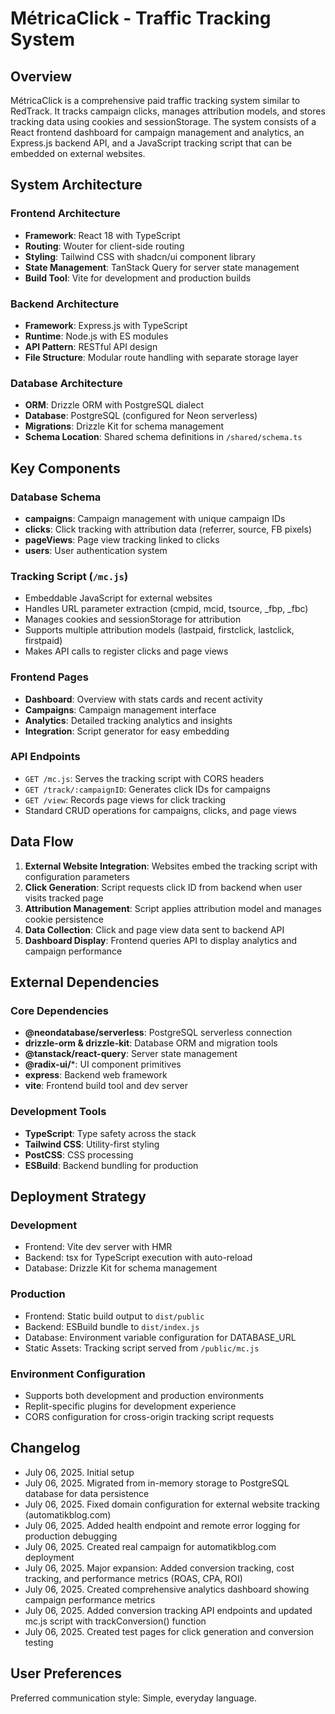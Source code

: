 # MétricaClick - Traffic Tracking System

## Overview

MétricaClick is a comprehensive paid traffic tracking system similar to RedTrack. It tracks campaign clicks, manages attribution models, and stores tracking data using cookies and sessionStorage. The system consists of a React frontend dashboard for campaign management and analytics, an Express.js backend API, and a JavaScript tracking script that can be embedded on external websites.

## System Architecture

### Frontend Architecture
- **Framework**: React 18 with TypeScript
- **Routing**: Wouter for client-side routing
- **Styling**: Tailwind CSS with shadcn/ui component library
- **State Management**: TanStack Query for server state management
- **Build Tool**: Vite for development and production builds

### Backend Architecture
- **Framework**: Express.js with TypeScript
- **Runtime**: Node.js with ES modules
- **API Pattern**: RESTful API design
- **File Structure**: Modular route handling with separate storage layer

### Database Architecture
- **ORM**: Drizzle ORM with PostgreSQL dialect
- **Database**: PostgreSQL (configured for Neon serverless)
- **Migrations**: Drizzle Kit for schema management
- **Schema Location**: Shared schema definitions in `/shared/schema.ts`

## Key Components

### Database Schema
- **campaigns**: Campaign management with unique campaign IDs
- **clicks**: Click tracking with attribution data (referrer, source, FB pixels)
- **pageViews**: Page view tracking linked to clicks
- **users**: User authentication system

### Tracking Script (`/mc.js`)
- Embeddable JavaScript for external websites
- Handles URL parameter extraction (cmpid, mcid, tsource, _fbp, _fbc)
- Manages cookies and sessionStorage for attribution
- Supports multiple attribution models (lastpaid, firstclick, lastclick, firstpaid)
- Makes API calls to register clicks and page views

### Frontend Pages
- **Dashboard**: Overview with stats cards and recent activity
- **Campaigns**: Campaign management interface
- **Analytics**: Detailed tracking analytics and insights
- **Integration**: Script generator for easy embedding

### API Endpoints
- `GET /mc.js`: Serves the tracking script with CORS headers
- `GET /track/:campaignID`: Generates click IDs for campaigns
- `GET /view`: Records page views for click tracking
- Standard CRUD operations for campaigns, clicks, and page views

## Data Flow

1. **External Website Integration**: Websites embed the tracking script with configuration parameters
2. **Click Generation**: Script requests click ID from backend when user visits tracked page
3. **Attribution Management**: Script applies attribution model and manages cookie persistence
4. **Data Collection**: Click and page view data sent to backend API
5. **Dashboard Display**: Frontend queries API to display analytics and campaign performance

## External Dependencies

### Core Dependencies
- **@neondatabase/serverless**: PostgreSQL serverless connection
- **drizzle-orm & drizzle-kit**: Database ORM and migration tools
- **@tanstack/react-query**: Server state management
- **@radix-ui/***: UI component primitives
- **express**: Backend web framework
- **vite**: Frontend build tool and dev server

### Development Tools
- **TypeScript**: Type safety across the stack
- **Tailwind CSS**: Utility-first styling
- **PostCSS**: CSS processing
- **ESBuild**: Backend bundling for production

## Deployment Strategy

### Development
- Frontend: Vite dev server with HMR
- Backend: tsx for TypeScript execution with auto-reload
- Database: Drizzle Kit for schema management

### Production
- Frontend: Static build output to `dist/public`
- Backend: ESBuild bundle to `dist/index.js`
- Database: Environment variable configuration for DATABASE_URL
- Static Assets: Tracking script served from `/public/mc.js`

### Environment Configuration
- Supports both development and production environments
- Replit-specific plugins for development experience
- CORS configuration for cross-origin tracking script requests

## Changelog
- July 06, 2025. Initial setup
- July 06, 2025. Migrated from in-memory storage to PostgreSQL database for data persistence
- July 06, 2025. Fixed domain configuration for external website tracking (automatikblog.com)
- July 06, 2025. Added health endpoint and remote error logging for production debugging
- July 06, 2025. Created real campaign for automatikblog.com deployment
- July 06, 2025. Major expansion: Added conversion tracking, cost tracking, and performance metrics (ROAS, CPA, ROI)
- July 06, 2025. Created comprehensive analytics dashboard showing campaign performance metrics
- July 06, 2025. Added conversion tracking API endpoints and updated mc.js script with trackConversion() function
- July 06, 2025. Created test pages for click generation and conversion testing

## User Preferences

Preferred communication style: Simple, everyday language.
